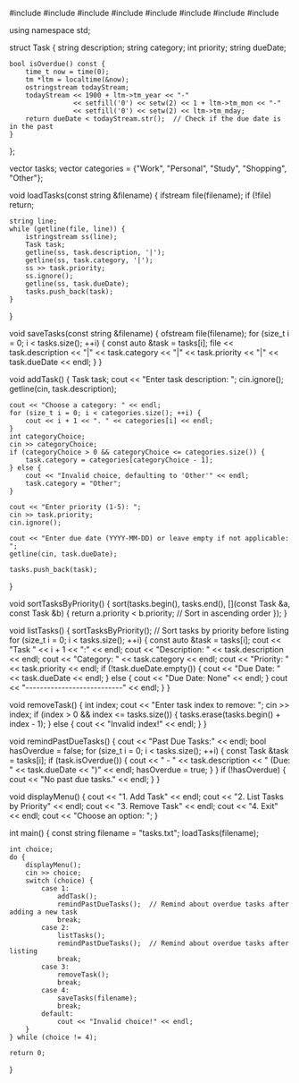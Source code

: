  #include <iostream>
#include <vector>
#include <string>
#include <fstream>
#include <sstream>
#include <algorithm>
#include <ctime>
#include <iomanip>

using namespace std;

struct Task {
    string description;
    string category;
    int priority;
    string dueDate;

    bool isOverdue() const {
        time_t now = time(0);
        tm *ltm = localtime(&now);
        ostringstream todayStream;
        todayStream << 1900 + ltm->tm_year << "-"
                    << setfill('0') << setw(2) << 1 + ltm->tm_mon << "-"
                    << setfill('0') << setw(2) << ltm->tm_mday;
        return dueDate < todayStream.str();  // Check if the due date is in the past
    }
};

vector<Task> tasks;
vector<string> categories = {"Work", "Personal", "Study", "Shopping", "Other"};

void loadTasks(const string &filename) {
    ifstream file(filename);
    if (!file) return;

    string line;
    while (getline(file, line)) {
        istringstream ss(line);
        Task task;
        getline(ss, task.description, '|');
        getline(ss, task.category, '|');
        ss >> task.priority;
        ss.ignore();
        getline(ss, task.dueDate);
        tasks.push_back(task);
    }
}

void saveTasks(const string &filename) {
    ofstream file(filename);
    for (size_t i = 0; i < tasks.size(); ++i) {
        const auto &task = tasks[i];
        file << task.description << "|" << task.category << "|" 
             << task.priority << "|" << task.dueDate << endl;
    }
}

void addTask() {
    Task task;
    cout << "Enter task description: ";
    cin.ignore();
    getline(cin, task.description);

    cout << "Choose a category: " << endl;
    for (size_t i = 0; i < categories.size(); ++i) {
        cout << i + 1 << ". " << categories[i] << endl;
    }
    int categoryChoice;
    cin >> categoryChoice;
    if (categoryChoice > 0 && categoryChoice <= categories.size()) {
        task.category = categories[categoryChoice - 1];
    } else {
        cout << "Invalid choice, defaulting to 'Other'" << endl;
        task.category = "Other";
    }

    cout << "Enter priority (1-5): ";
    cin >> task.priority;
    cin.ignore();

    cout << "Enter due date (YYYY-MM-DD) or leave empty if not applicable: ";
    getline(cin, task.dueDate);

    tasks.push_back(task);
}

void sortTasksByPriority() {
    sort(tasks.begin(), tasks.end(), [](const Task &a, const Task &b) {
        return a.priority < b.priority;  // Sort in ascending order
    });
}

void listTasks() {
    sortTasksByPriority();  // Sort tasks by priority before listing
    for (size_t i = 0; i < tasks.size(); ++i) {
        const auto &task = tasks[i];
        cout << "Task " << i + 1 << ":" << endl;
        cout << "Description: " << task.description << endl;
        cout << "Category: " << task.category << endl;
        cout << "Priority: " << task.priority << endl;
        if (!task.dueDate.empty()) {
            cout << "Due Date: " << task.dueDate << endl;
        } else {
            cout << "Due Date: None" << endl;
        }
        cout << "---------------------------" << endl;
    }
}

void removeTask() {
    int index;
    cout << "Enter task index to remove: ";
    cin >> index;
    if (index > 0 && index <= tasks.size()) {
        tasks.erase(tasks.begin() + index - 1);
    } else {
        cout << "Invalid index!" << endl;
    }
}

void remindPastDueTasks() {
    cout << "Past Due Tasks:" << endl;
    bool hasOverdue = false;
    for (size_t i = 0; i < tasks.size(); ++i) {
        const Task &task = tasks[i];
        if (task.isOverdue()) {
            cout << " - " << task.description << " (Due: " << task.dueDate << ")" << endl;
            hasOverdue = true;
        }
    }
    if (!hasOverdue) {
        cout << "No past due tasks." << endl;
    }
}

void displayMenu() {
    cout << "1. Add Task" << endl;
    cout << "2. List Tasks by Priority" << endl;
    cout << "3. Remove Task" << endl;
    cout << "4. Exit" << endl;
    cout << "Choose an option: ";
}

int main() {
    const string filename = "tasks.txt";
    loadTasks(filename);

    int choice;
    do {
        displayMenu();
        cin >> choice;
        switch (choice) {
            case 1:
                addTask();
                remindPastDueTasks();  // Remind about overdue tasks after adding a new task
                break;
            case 2:
                listTasks();
                remindPastDueTasks();  // Remind about overdue tasks after listing
                break;
            case 3:
                removeTask();
                break;
            case 4:
                saveTasks(filename);
                break;
            default:
                cout << "Invalid choice!" << endl;
        }
    } while (choice != 4);

    return 0;
}
